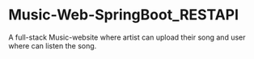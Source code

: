 # Music-Web-SpringBoot_RESTAPI
A full-stack Music-website where artist can upload their song and user where can listen the song.
